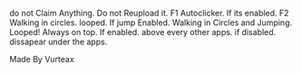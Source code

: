 do not Claim Anything.
Do not Reupload it.
F1 Autoclicker. If its enabled.
F2 Walking in circles. looped. If jump Enabled. Walking in Circles and Jumping. Looped!
Always on top. If enabled. above every other apps. if disabled. dissapear under the apps.

Made By Vurteax
